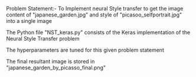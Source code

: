 Problem Statement:- To Implement neural Style transfer to get the image content of "japanese_garden.jpg" and style of "picasoo_selfportrait.jpg" into a single image 

The Python file "NST_keras.py" consists of the Keras implementation of the Neural Style Transfer problem

The hyperparameters are tuned for this given problem statement

The final resultant image is stored in "japanese_garden_by_picasso_final.png"
